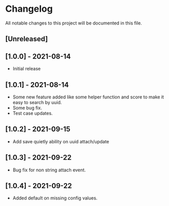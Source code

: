 # Changelog
All notable changes to this project will be documented in this file.

## [Unreleased]


## [1.0.0] - 2021-08-14
- Initial release

## [1.0.1] - 2021-08-14

- Some new feature added like some helper function and score to make it easy to search by uuid.
- Some bug fix.
- Test case updates.

## [1.0.2] - 2021-09-15
- Add save quietly ability on uuid attach/update

## [1.0.3] - 2021-09-22
- Bug fix for non string attach event.

## [1.0.4] - 2021-09-22
- Added default on missing config values.